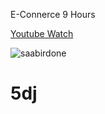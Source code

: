 E-Connerce 9 Hours

[Youtube Watch](https://www.youtube.com/watch?v=nJhiGNfPl54)







![saabirdone](https://user-images.githubusercontent.com/77012663/231779216-8c5294d7-8270-432d-9223-50dda9e5facc.png)
# 5dj

